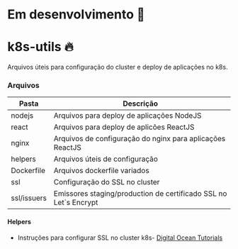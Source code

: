 # Em desenvolvimento :wrench:
# k8s-utils :fire:
Arquivos úteis para configuração do cluster e deploy de aplicações no k8s.

### Arquivos

| Pasta | Descrição |
| ------ | ------ |
| nodejs | Arquivos para deploy de aplicações NodeJS |
| react | Arquivos para deploy de aplicões ReactJS |
| nginx | Arquivos de configuração do nginx para aplicações ReactJS |
| helpers | Arquivos úteis de configuração |
| Dockerfile | Arquivos dockerfile variados |
| ssl | Configuração do SSL no cluster |
| ssl/issuers | Emissores staging/production de certificado SSL no Let`s Encrypt |


#### Helpers

- Instruções para configurar SSL no cluster k8s- [Digital Ocean Tutorials](https://www.digitalocean.com/community/tutorials/how-to-set-up-an-nginx-ingress-with-cert-manager-on-digitalocean-kubernetes-pt)